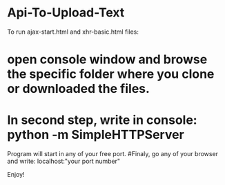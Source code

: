 # Api-To-Upload-Text

To run ajax-start.html and xhr-basic.html files:

# open console window and browse the specific folder where you clone or downloaded the files.
# In second step, write in console: python -m SimpleHTTPServer  
  Program will start in any of your free port.
#Finaly, go any of your browser and write: localhost:"your port number"

Enjoy! 